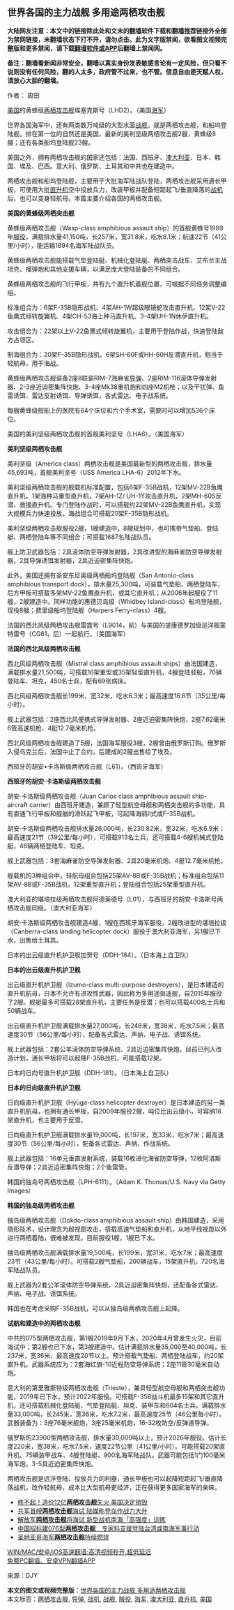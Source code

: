  <h2>世界各国的主力战舰 多用途两栖攻击舰</h2> <p class="notice"><b>大陆网友注意：本文中的链接除此处和文末的<a href="https://github.com/bannedbook/fanqiang" >翻墙</a>软件下载和<a href="https://github.com/killgcd/justmysocks/blob/master/README.md">翻墙推荐</a>链接外全部为禁网链接，未翻墙状态下打不开，请勿点击。此为文字版禁闻，欲看图文视频完整版和更多禁闻，请下载<a href="https://github.com/bannedbook/fanqiang">翻墙软件或APP</a>后翻墙上禁闻网。</p><p>备注：翻墙看新闻非常安全，翻墙以真实身份发表敏感言论有一定风险，但只看不说则没有任何风险，翻的人太多，政府管不过来，也不管。信息自由是天赋人权，请放心大胆的翻墙。</b></p>  <div class="entry"> <p>作者： 周田</p> <p id="conimg"><a href="https://www.bannedbook.org/bnews/tag/%e7%be%8e%e5%9b%bd/" class="st_tag internal_tag" rel="tag" title="标签 美国 下的日志">美国</a>的黄蜂级<a href="https://www.bannedbook.org/bnews/tag/%E4%B8%A4%E6%A0%96%E6%94%BB%E5%87%BB%E8%88%B0/" class="st_tag internal_tag" rel="tag" title="标签 两栖攻击舰 下的日志">两栖攻击舰</a>埃塞克斯号（LHD2）。（美国<a href="https://www.bannedbook.org/bnews/tag/%e6%b5%b7%e5%86%9b/" class="st_tag internal_tag" rel="tag" title="标签 海军 下的日志">海军</a>）</p> <p>世界各国海军中，还有两类数万吨级的大型水面<a href="https://www.bannedbook.org/bnews/tag/%E6%88%98%E8%88%B0/" class="st_tag internal_tag" rel="tag" title="标签 战舰 下的日志">战舰</a>，就是两栖攻击舰，和船坞登陆舰。排在第一位的自然还是美国，最新的美利坚级两栖攻击舰2艘，黄蜂级8艘；还有各类船坞登陆舰23艘。</p> <p>美国之外，拥有两栖攻击舰的国家还包括：法国、西班牙、<a href="https://www.bannedbook.org/bnews/tag/%e6%be%b3%e5%a4%a7%e5%88%a9%e4%ba%9a/" class="st_tag internal_tag" rel="tag" title="标签 澳大利亚 下的日志">澳大利亚</a>、日本、韩国、埃及、巴西。意大利、俄罗斯、土耳其和中共也在建造中。</p> <p>两栖攻击舰和船坞登陆舰，主要用于大批海军陆战队登陆，两栖攻击舰采用通长甲板，可使用大批<a href="https://www.bannedbook.org/bnews/tag/%e7%9b%b4%e5%8d%87%e6%9c%ba/" class="st_tag internal_tag" rel="tag" title="标签 直升机 下的日志">直升机</a>空中投放兵力，改装甲板并配备短距起飞/垂直降落的<a href="https://www.bannedbook.org/bnews/tag/%e6%88%98%e6%9c%ba/" class="st_tag internal_tag" rel="tag" title="标签 战机 下的日志">战机</a>后，也可以变身轻航母。本篇主要介绍各国的两栖攻击舰。</p> <p><strong>美国的黄蜂级两栖突击舰</strong></p> <p>黄蜂级两栖攻击舰（Wasp-class amphibious assault ship）的首舰黄蜂号1989年<a href="https://www.bannedbook.org/bnews/tag/%E6%9C%8D%E5%BD%B9/" class="st_tag internal_tag" rel="tag" title="标签 服役 下的日志">服役</a>，满载排水量41,150吨，长257米，宽31.8米，吃水8.1米；航速22节（41公里/小时），能运输1894名海军陆战队员。</p> <p>黄蜂级两栖攻击舰能搭载气垫登陆艇、机械化登陆艇、两栖突击战车、艾布兰主战坦克、榴弹炮和其他支援车辆，以满足庞大登陆装备的不同组合。</p> <p>黄蜂级两栖攻击舰的飞行甲板，共有九个直升机着舰位置，可根据不同任务调整编组。</p> <p>标准组合为：6架F-35B隐形战机、4架AH-1W超级眼镜蛇攻击直升机、12架V-22鱼鹰式倾转旋翼机、4架CH-53海上种马直升机、3-4架UH-1N休伊直升机。</p> <p>攻击组合为：22架以上V-22鱼鹰式倾转旋翼机，主要用于登陆作战，快速登陆敌方占领区。</p> <p>制海组合为：20架F-35B隐形战机、6架SH-60F或HH-60H反潜直升机，相当于轻航母，用于海战。</p> <p>黄蜂级两栖攻击舰装备2座8联装RIM-7海麻雀<a href="https://www.bannedbook.org/bnews/tag/%e5%af%bc%e5%bc%b9/" class="st_tag internal_tag" rel="tag" title="标签 导弹 下的日志">导弹</a>、2座RIM-116滚体导弹发射器、2-3座近迫密集阵快炮、3-4座Mk38重机炮和四座M2机枪；以及干扰弹、鱼雷诱饵、雷达反射诱饵、导弹诱饵，各式雷达、电子战系统。</p> <p>每艘黄蜂级舰船上的医院有64个床位和六个手术室，需要时可以增加536个床位。</p>  <p>美国的美利坚级两栖攻击舰的首舰美利坚号（LHA6）。（美国海军）</p> <p><strong>美利坚级两栖攻击舰</strong></p> <p>美利坚级（America class）两栖攻击舰是美国最新型的两栖攻击舰，排水量45,693吨，首舰美利坚号（USS America LHA-6）2012年下水。</p> <p>美利坚级两栖攻击舰的舰载机标准配置，包括6架F-35B战机，12架MV-22B鱼鹰直升机，1架海种马重型直升机，7架AH-1Z/ UH-1Y攻击直升机，2架MH-60S反潜、救援直升机。专门登陆作战时，可以搭载约22架MV-22B鱼鹰直升机，实现大规模兵力快速投放。海战组合可搭载20架F-35B隐形战机。</p> <p>美利坚级两栖攻击舰服役2艘，1艘建造中，8艘规划中，也可携带气垫船、登陆艇、两栖登陆车等不同组合；可搭载1687名陆战队员。</p> <p>舰上防卫武器包括：2具滚体防空导弹发射器，2具改进型的海麻雀防空导弹发射器，2具导弹诱饵发射器，2具近迫密集阵快炮。</p> <p>此外，美国还拥有圣安东尼奥级两栖船坞登陆舰（San Antonio-class amphibious transport dock），排水量25,300吨，可装载气垫船、两栖登陆车，后方甲板可搭载多架MV-22鱼鹰直升机，或其它直升机；从2006年起服役了11艘，2艘建造中。同样功能的惠德贝岛级（Whidbey Island-class）船坞登陆舰，现役8艘；费里级船坞登陆舰（Harpers Ferry-class）4艘。</p> <p>法国的西北风级两栖攻击舰雷霆号（L9014，前）与美国的提康德罗加级巡洋舰蒙特雷号（CG61，后）一起航行。（美国海军）</p> <p><strong>法国的西北风级两栖攻击舰</strong></p> <p>西北风级两栖攻击舰（Mistral class amphibious assault ships）由法国建造，满载排水量21,500吨，可搭载16架重型或35架轻型直升机，4艘登陆驳船，70辆登陆车、坦克，450名士兵，配有69张病床。</p> <p>西北风级两栖攻击舰长199米，宽32米，吃水6.3米；最高速度18.8节（35公里/每小时）。</p> <p>舰上武器包括：2座西北风便携式导弹发射器、2座近迫密集阵快炮、2挺7.62毫米6管高速机枪、4挺12.7毫米机枪。</p> <p>西北风级两栖攻击舰建造了5艘，法国海军服役3艘，2艘曾由俄罗斯订购。俄罗斯入侵乌克兰后，法国中止了合约，后建成的2艘出售给了埃及。</p> <p>西班牙的胡安•卡洛斯级两栖攻击舰（L61）。（西班牙海军）</p>  <p><strong>西班牙的</strong><strong>胡安·卡洛斯级两栖攻击舰</strong></p> <p>胡安·卡洛斯级两栖攻击舰（Juan Carlos class amphibious assault ship-aircraft carrier）由西班牙建造，兼顾了轻型航空母舰和两栖突击舰的多功能，具有直通飞行甲板和舰艏的滑跃起飞甲板，可起降海鹞II式或F-35B战机。</p> <p>胡安·卡洛斯级两栖攻击舰排水量26,000吨，长230.82米，宽32米，吃水6.9米；最高速度21节（39公里/每小时），可搭载913名士兵，还可搭载4-6艘机械式登陆艇，46辆两栖登陆车、坦克。</p> <p>舰上武器包括：3套海麻雀防空导弹发射器、2具20毫米机炮、4挺12.7毫米机枪。</p> <p>舰载机的3种组合中，轻航母组合包括25架AV-8B或F-35B战机；标准组合包括11架AV-8B或F-35B战机，12架重型直升机；登陆组合包括25架重型直升机。</p> <p>澳大利亚的堪培拉级两栖攻击舰阿德莱德号（L01），与西班牙的胡安·卡洛斯号两栖攻击舰同级。（澳大利亚海军）</p> <p>胡安·卡洛斯级两栖攻击舰建造4艘，1艘在西班牙海军服役，2艘改进型的堪培拉级（Canberra-class landing helicopter dock）服役于澳大利亚海军，另1艘已下水，出售给土耳其。</p> <p>日本的出云级直升机护卫舰加贺号（DDH-184）。（日本海上自卫队）</p> <p><strong>日本的出云级直升机护卫舰</strong></p> <p>出云级直升机护卫舰（Izumo-class multi-purpose destroyers），是日本建造的直升机航母，日本不允许有进攻性武器，因此称为多用途驱逐舰，自2015年服役了2艘。舰艇最多可搭载28架直升机，主要任务是反潜；也可以搭载400名士兵和50辆战车。</p> <p>出云级直升机护卫舰满载排水量27,000吨，长248米，宽38米，吃水7.5米；最高速度30节（56公里/每小时），配备各式雷达、声纳、电子战、诱饵系统。</p> <p>舰上武器包括：2套公羊滚体防空导弹系统、2具近迫密集阵快炮。目前已列入改造计划，通长甲板将可以起降F-35B战机，可能搭载12架。</p> <p>日本的日向号直升机护卫舰（DDH-181）。（日本海上自卫队）</p> <p><strong>日本的日向级直升机护卫舰</strong></p>  <p>日向级直升机护卫舰（Hyūga-class helicopter destroyer）是日本建造的另一类直升机航母，也拥有通长甲板，自2009年服役2艘，吨位比出云级小，可容纳18架直升机，也主要用于反潜。</p> <p>日向级直升机护卫舰满载排水量19,000吨，长197米，宽33米，吃水7米；最高速度30节（56公里/每小时），配备各式雷达、声纳、作战系统。</p> <p>舰上武器包括：16单元垂直发射系统，装载16枚进化海雀防空导弹，12枚阿洛斯反潜导弹；2具近迫密集阵快炮；2个鱼雷管。</p> <p>韩国的独岛号两栖攻击舰（LPH-6111）。（Adam K. Thomas/U.S. Navy via Getty Images）</p> <p><strong>韩国的独岛级两栖攻击舰</strong></p> <p>独岛级两栖攻击舰（Dokdo-class amphibious assault ship）由韩国建造，采用隐形技术，设计理念为超视距攻击，搭载高速气垫船和直升机，从地平线视距以外进行两栖着陆，很难被发现。目前服役1艘，1艘已下水。</p> <p>独岛级两栖攻击舰满载排水量19,500吨，长199米，宽31米，吃水7米；最高速度23节（43公里/每小时）。可搭载2艘气垫船，200辆战车，15架直升机，720名海军陆战队员。</p> <p>舰上武器为2套公羊滚体防空导弹系统、2具近迫密集阵快炮，还配备各式雷达、声纳、电子战、诱饵系统。</p> <p>韩国也在考虑采购F-35B战机，可以从独岛级两栖攻击舰上起降。</p> <p><strong>试航和建造中的两栖攻击舰</strong></p> <p>中共的075型两栖攻击舰，第1艘2019年9月下水，2020年4月曾发生火灾，目前海试中；第2艘也已下水，第3艘建造中。估计满载排水量35,000至40,000吨，长237米，宽36米，最高速度20节以上。预计搭载气垫船、两栖登陆战车，约20架直升机。武器系统应为：2套海红旗-10近程防空导弹系统；2座11管30毫米自动炮。</p> <p>意大利的第里雅斯特级两栖攻击舰（Trieste），兼具轻型航空母舰和两栖突击舰功能，2019年已下水，预计2022年服役。可搭载F-35B战斗机最多15架和其它直升机，还可搭载机械化登陆艇、气垫登陆艇、坦克、装甲车和604名士兵。满载排水量33,000吨，长245米，宽36米，吃水7.2米，最高速度25节（46公里每小时）。武器装备为：3座76毫米舰炮，3座25毫米机炮，16-32枚防空/反弹道导弹。</p> <p>俄罗斯的23900型两栖攻击舰，排水量30,000吨以上，预计2026年服役。估计长度220米，宽38米，吃水7.5米，速度22节公里（41公里/小时）。可能搭载20架直升机、75辆装甲战车、4艘登陆艇、900名海军陆战队。武器可能包括1门100毫米海军炮，3-5具近迫密集阵快炮。</p> <p>两栖攻击舰是远洋登陆、投放兵力的利器，通长甲板也可以起降短距起飞/垂直降落战机，改作轻航母，成本比大型航母更经济，正在获得更多国家海军的亲睐。</p>  <ul class='op-related-articles' title='相关阅读'> <li><a href='https://www.bannedbook.org/bnews/cnnews/20201202/1440541.html' target='_blank'>修不起！造价12亿<b>两栖攻击舰</b>失火 美国决定销毁</a></li> <li><a href='https://www.bannedbook.org/bnews/headline/20200806/1375626.html' target='_blank'>共军首艘<b>两栖攻击舰</b>海试   陆媒称登岛作战力大升</a></li> <li><a href='https://www.bannedbook.org/bnews/headline/20200730/1372133.html' target='_blank'>解放军<b>两栖攻击舰</b>将海试   新型战机南海「高强度」训练</a></li> <li><a href='https://www.bannedbook.org/bnews/headline/20200726/1366600.html' target='_blank'>中国招标建076型<b>两栖攻击舰</b>　专家料支援登陆台湾或南海军事行动</a></li> <li><a href='https://www.bannedbook.org/bnews/worldnews/usa/20200717/1362107.html' target='_blank'>圣地亚哥海军<b>两栖攻击舰</b>持续燃烧</a></li> </ul> <p class="texttj"> <a href="https://github.com/bannedbook/fanqiang/wiki/V2ray%E6%9C%BA%E5%9C%BA" target="_blank">WIN/MAC/安卓/iOS高速翻墙:高清视频秒开,超低延迟</a><br/> <a href="https://github.com/bannedbook/fanqiang/wiki/%E7%A6%81%E9%97%BB%E7%BD%91%E5%AE%89%E5%8D%93%E7%BF%BB%E5%A2%99%E6%96%B0%E9%97%BBAPP" target="_blank">免费PC翻墙、安卓VPN翻墙APP</a></p><p> 来源：DJY </p><a name='sharetosocial'></a>       <div><b>本文的图文或视频完整版</b>：<a href='https://www.bannedbook.org/bnews/cbnews/20201206/1442957.html'>世界各国的主力战舰 多用途两栖攻击舰</a></div>  </div><!--END ENTRY--> <div class="postfooter"> <div>本文标签：<a href="https://www.bannedbook.org/bnews/tag/%E4%B8%A4%E6%A0%96%E6%94%BB%E5%87%BB%E8%88%B0/" rel="tag">两栖攻击舰</a>, <a href="https://www.bannedbook.org/bnews/tag/%e5%af%bc%e5%bc%b9/" rel="tag">导弹</a>, <a href="https://www.bannedbook.org/bnews/tag/%e6%88%98%e6%9c%ba/" rel="tag">战机</a>, <a href="https://www.bannedbook.org/bnews/tag/%E6%88%98%E8%88%B0/" rel="tag">战舰</a>, <a href="https://www.bannedbook.org/bnews/tag/%E6%9C%8D%E5%BD%B9/" rel="tag">服役</a>, <a href="https://www.bannedbook.org/bnews/tag/%e6%b5%b7%e5%86%9b/" rel="tag">海军</a>, <a href="https://www.bannedbook.org/bnews/tag/%e6%be%b3%e5%a4%a7%e5%88%a9%e4%ba%9a/" rel="tag">澳大利亚</a>, <a href="https://www.bannedbook.org/bnews/tag/%e7%9b%b4%e5%8d%87%e6%9c%ba/" rel="tag">直升机</a>, <a href="https://www.bannedbook.org/bnews/tag/%e7%be%8e%e5%9b%bd/" rel="tag">美国</a></div>  </div><!--END POSTFOOTER--> 